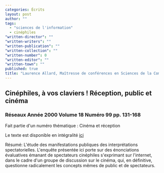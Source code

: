 ```yaml
---
categories: Écrits
layout: post
author: ""
tags: 
  - "sciences de l'information"
  - cinéphiles
"written-director": ""
"written-writers": ""
"written-publication": ""
"written-collection": ""
"written-number": 0
"written-editor": ""
"written-town": ""
published: true
title: "Laurence Allard, Maîtresse de conférences en Sciences de la Communication"
---
```



## Cinéphiles, à vos claviers ! Réception, public et cinéma

### Réseaux  Année 2000  Volume 18  Numéro 99  pp. 131-168

Fait partie d'un numéro thématique : Cinéma et réception

Le texte est disponible en intégralité [ici](http://www.persee.fr/doc/reso_0751-7971_2000_num_18_99_2198)

Résumé: 
L'étude des manifestations publiques des interprétations spectatorielles. L'enquête présentée ici porte sur des énonciations évaluatives émanant de spectateurs cinéphiles s'exprimant sur l'internet, dans le cadre d'un groupe de discussion sur le cinéma, qui, en définitive, questionne radicalement les concepts mêmes de public et de spectateurs.
